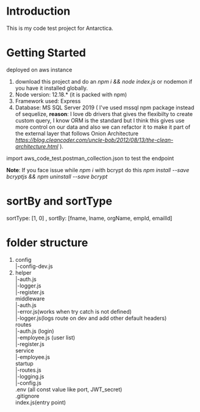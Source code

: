 # Introduction 
This is my code test project for Antarctica.

# Getting Started
deployed on aws instance
1. download this project and do an *npm i && node index.js* or nodemon if you have it installed globally.
2.	Node version: 12.18.* (it is packed with npm)
4.	Framework used: Express
5.  Database: MS SQL Server 2019 ( I've used mssql npm package instead of sequelize, **reason**: I love db drivers that gives the flexibilty to create custom query, I know ORM is the standard but I think this gives use more control on our data and also we can refactor it to make it part of the external layer that follows Onion Architecture *https://blog.cleancoder.com/uncle-bob/2012/08/13/the-clean-architecture.html* ).

import aws_code_test.postman_collection.json to test the endpoint

**Note**: If you face issue while *npm i* with bcrypt do this *npm install --save bcryptjs && npm uninstall --save bcrypt*

# sortBy and sortType
sortType: [1, 0] , sortBy: [fname, lname, orgName, empId, emailId]

# folder structure

1. config<br/>
     |-config-dev.js<br/>
1. helper<br/>
     |-auth.js<br/>
     |-logger.js<br/>
     |-register.js<br/>
middleware<br/>
     |-auth.js<br/>
     |-error.js(works when try catch is not defined)<br/>
     |-logger.js(logs route on dev and add other default headers)<br/>
routes<br/>
     |-auth.js (login)<br/>
     |-employee.js (user list)<br/>
     |-register.js<br/>
service<br/>
     |-employee.js<br/>
startup<br/>
     |-routes.js<br/>
     |-logging.js<br/>
     |-config.js<br/>
.env (all const value like port, JWT_secret)<br/>
.gitignore<br/>
index.js(entry point)<br/>